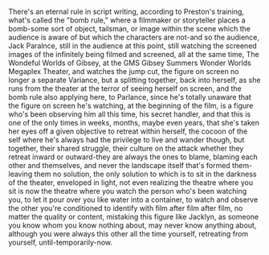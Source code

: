 There's an eternal rule in script writing, according to Preston's training, what's called the "bomb rule," where a filmmaker or storyteller places a bomb-some sort of object, tailsman, or image within the scene which the audience is aware of but which the characters are not-and so the audience, Jack Paralnce, still in the audience at this point, still watching the screened images of the infinitely being filmed and screened, all at the same time, The Wondeful Worlds of Gibsey, at the GMS Gibsey Summers Wonder Worlds Megaplex Theater, and watches the jump cut, the figure on screen no longer a separate Variance, but a splitting together, back into herself, as she runs from the theater at the terror of seeing herself on screen, and the bomb rule also applying here, to Parlance, since he's totally unaware that the figure on screen he's watching, at the beginning of the film, is a figure who's been observing him all this time, his secret handler, and that this is one of the only times in weeks, months, maybe even years, that she's taken her eyes off a given objective to retreat within herself, the cocoon of the self where he's always had the privilege to live and wander though, but together, their shared struggle, their culture on the attack whether they retreat inward or outward-they are always the ones to blame, blaming each other and themselves, and never the landscape itself that's formed them-leaving them no solution, the only solution to which is to sit in the darkness of the theater, enveloped in light, not even realizing the theatre where you sit is now the theatre where you watch the person who's been watching you, to let it pour over you like water into a container, to watch and observe the other you're conditioned to identify with film after film after film, no matter the quality or content, mistaking this figure like Jacklyn, as someone you know whom you know nothing about, may never know anything about, although you were always this other all the time yourself, retreating from yourself, until-temporarily-now.